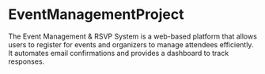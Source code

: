 # EventManagementProject
The Event Management &amp; RSVP System is a web-based platform that allows users to register for events and organizers to manage attendees efficiently. It automates email confirmations and provides a dashboard to track responses.
